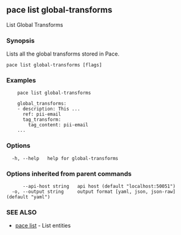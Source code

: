 ## pace list global-transforms

List Global Transforms

### Synopsis

Lists all the global transforms stored in Pace.

```
pace list global-transforms [flags]
```

### Examples

```
    pace list global-transforms

	global_transforms:
	- description: This ...
	  ref: pii-email
	  tag_transform:
		tag_content: pii-email
	...
```

### Options

```
  -h, --help   help for global-transforms
```

### Options inherited from parent commands

```
      --api-host string   api host (default "localhost:50051")
  -o, --output string     output format [yaml, json, json-raw] (default "yaml")
```

### SEE ALSO

* [pace list](pace_list.md)	 - List entities

